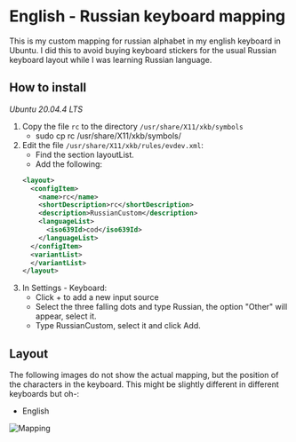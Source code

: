 # English - Russian keyboard mapping

This is my custom mapping for russian alphabet in my english keyboard in Ubuntu.
I did this to avoid buying keyboard stickers for the usual Russian keyboard layout while I was learning Russian language.


## How to install

_Ubuntu 20.04.4 LTS_

1) Copy the file `rc` to the directory `/usr/share/X11/xkb/symbols`
   - sudo cp rc /usr/share/X11/xkb/symbols/
2) Edit the file `/usr/share/X11/xkb/rules/evdev.xml`:
   - Find the section layoutList.
   - Add the following:
    ```xml
    <layout>
      <configItem>
        <name>rc</name>
        <shortDescription>rc</shortDescription>
        <description>RussianCustom</description>
        <languageList>
          <iso639Id>cod</iso639Id>
        </languageList>
      </configItem>
      <variantList>
      </variantList>
    </layout>
   ```
3) In Settings - Keyboard:
   - Click + to add a new input source
   - Select the three falling dots and type Russian, the option "Other" will appear, select it.
   - Type RussianCustom, select it and click Add.
   
## Layout

The following images do not show the actual mapping, but the position of the characters in the keyboard. This might be slightly different in different keyboards but oh-:

- English

![Mapping](mapping.png)

